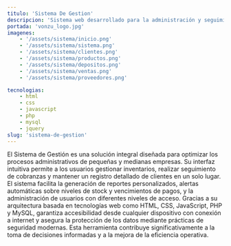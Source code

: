 ```yaml
---
titulo: 'Sistema De Gestion'
descripcion: 'Sistema web desarrollado para la administración y seguimiento de inventario, cobranzas y clientes. Permite centralizar la información y mejorar la eficiencia operativa.'
portada: 'vonzu_logo.jpg'
imagenes: 
    - '/assets/sistema/inicio.png'
    - '/assets/sistema/sistema.png'
    - '/assets/sistema/clientes.png'
    - '/assets/sistema/productos.png'
    - '/assets/sistema/depositos.png'
    - '/assets/sistema/ventas.png'
    - '/assets/sistema/proveedores.png'

tecnologias:
    - html 
    - css
    - javascript
    - php
    - mysql
    - jquery
slug: 'sistema-de-gestion'
---
```


El Sistema de Gestión es una solución integral diseñada para optimizar los procesos administrativos de pequeñas y medianas empresas. Su interfaz intuitiva permite a los usuarios gestionar inventarios, realizar seguimiento de cobranzas y mantener un registro detallado de clientes en un solo lugar. El sistema facilita la generación de reportes personalizados, alertas automáticas sobre niveles de stock y vencimientos de pagos, y la administración de usuarios con diferentes niveles de acceso. Gracias a su arquitectura basada en tecnologías web como HTML, CSS, JavaScript, PHP y MySQL, garantiza accesibilidad desde cualquier dispositivo con conexión a internet y asegura la protección de los datos mediante prácticas de seguridad modernas. Esta herramienta contribuye significativamente a la toma de decisiones informadas y a la mejora de la eficiencia operativa.